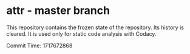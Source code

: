 # attr - master branch

This repository contains the frozen state of the repository.
Its history is cleared. It is used only for static code
analysis with Codacy.

Commit Time: 1717672868